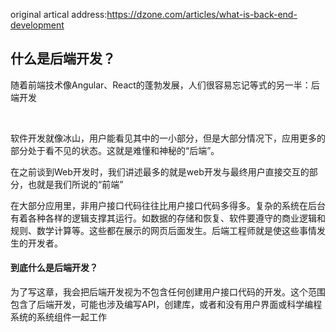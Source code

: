 original artical address:https://dzone.com/articles/what-is-back-end-development



## 什么是后端开发？

随着前端技术像Angular、React的蓬勃发展，人们很容易忘记等式的另一半：后端开发

​	

软件开发就像冰山，用户能看见其中的一小部分，但是大部分情况下，应用更多的部分处于看不见的状态。这就是难懂和神秘的“后端”。

在之前谈到Web开发时，我们讲述最多的就是web开发与最终用户直接交互的部分，也就是我们所说的“前端”

在大部分应用里，非用户接口代码往往比用户接口代码多得多。复杂的系统在后台有着各种各样的逻辑支撑其运行。如数据的存储和恢复、软件要遵守的商业逻辑和规则、数学计算等。这些都在展示的网页后面发生。后端工程师就是使这些事情发生的开发者。

#### 到底什么是后端开发？

为了写这章，我会把后端开发视为不包含任何创建用户接口代码的开发。这个范围包含了后端开发，可能也涉及编写API，创建库，或者和没有用户界面或科学编程系统的系统组件一起工作

